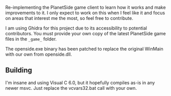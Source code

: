 Re-implementing the PlanetSide game client to learn how it works and make improvements to it. I only expect to work on this when I feel like it and focus on areas that interest me the most, so feel free to contribute.

I am using Ghidra for this project due to its accessibility to potential contributors. You must provide your own copy of the latest PlanetSide game files in the `_game_` folder.

The openside.exe binary has been patched to replace the original WinMain with our own from openside.dll.

## Building
I'm insane and using Visual C 6.0, but it hopefully compiles as-is in any newer msvc. Just replace the vcvars32.bat call with your own.
